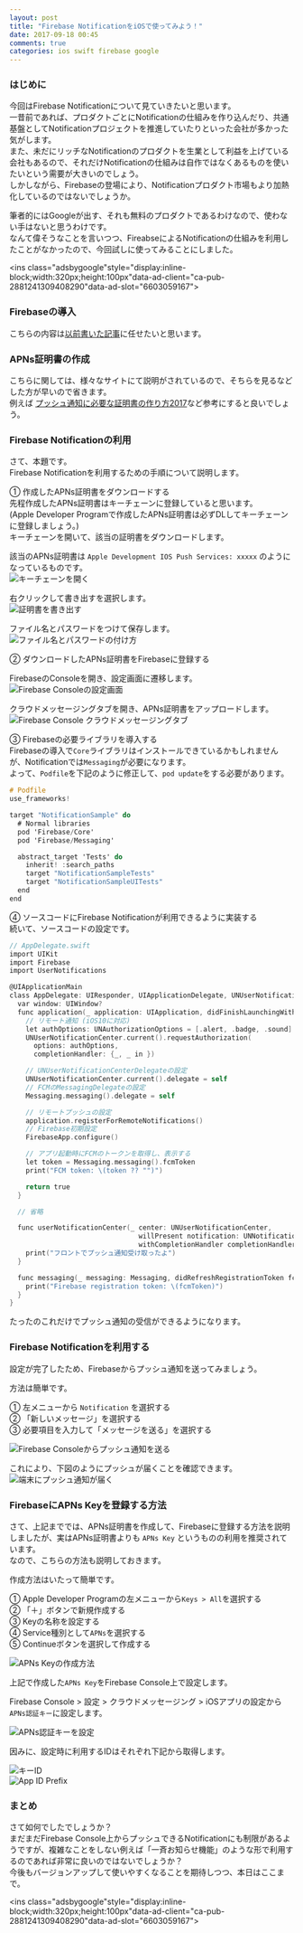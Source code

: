 ```yaml
---
layout: post
title: "Firebase NotificationをiOSで使ってみよう！"
date: 2017-09-18 00:45
comments: true
categories: ios swift firebase google
---
```


### はじめに
今回はFirebase Notificationについて見ていきたいと思います。  
一昔前であれば、プロダクトごとにNotificationの仕組みを作り込んだり、共通基盤としてNotificationプロジェクトを推進していたりといった会社が多かった気がします。  
また、未だにリッチなNotificationのプロダクトを生業として利益を上げている会社もあるので、それだけNotificationの仕組みは自作ではなくあるものを使いたいという需要が大きいのでしょう。  
しかしながら、Firebaseの登場により、Notificationプロダクト市場もより加熱化しているのではないでしょうか。  

筆者的にはGoogleが出す、それも無料のプロダクトであるわけなので、使わない手はないと思うわけです。  
なんて偉そうなことを言いつつ、FireabseによるNotificationの仕組みを利用したことがなかったので、今回試しに使ってみることにしました。  


<script async src="//pagead2.googlesyndication.com/pagead/js/adsbygoogle.js"></script>
<ins class="adsbygoogle"style="display:inline-block;width:320px;height:100px"data-ad-client="ca-pub-2881241309408290"data-ad-slot="6603059167"></ins>
<script>
(adsbygoogle = window.adsbygoogle || []).push({});
</script>

<!-- more -->

### Firebaseの導入
こちらの内容は[以前書いた記事](https://grandbig.github.io/blog/2017/05/14/firebase-ios/)に任せたいと思います。  

### APNs証明書の作成
こちらに関しては、様々なサイトにて説明がされているので、そちらを見るなどした方が早いので省きます。  
例えば [プッシュ通知に必要な証明書の作り方2017](http://qiita.com/natsumo/items/d5cc1d0be427ca3af1cb#6-apns%E7%94%A8%E8%A8%BC%E6%98%8E%E6%9B%B8cer%E3%81%AE%E4%BD%9C%E6%88%90)など参考にすると良いでしょう。  

### Firebase Notificationの利用
さて、本題です。  
Firebase Notificationを利用するための手順について説明します。  

① 作成したAPNs証明書をダウンロードする  
先程作成したAPNs証明書はキーチェーンに登録していると思います。  
(Apple Developer Programで作成したAPNs証明書は必ずDLしてキーチェーンに登録しましょう。)  
キーチェーンを開いて、該当の証明書をダウンロードします。  

該当のAPNs証明書は `Apple Development IOS Push Services: xxxxx` のようになっているものです。  
![キーチェーンを開く](/images/firebase_notificcation_ios_1.png)  

右クリックして書き出すを選択します。  
![証明書を書き出す](/images/firebase_notificcation_ios_2.png)  

ファイル名とパスワードをつけて保存します。  
![ファイル名とパスワードの付け方](/images/firebase_notificcation_ios_3.png)  

② ダウンロードしたAPNs証明書をFirebaseに登録する  

FirebaseのConsoleを開き、設定画面に遷移します。  
![Firebase Consoleの設定画面](/images/firebase_notificcation_ios_4.png)  

クラウドメッセージングタブを開き、APNs証明書をアップロードします。  
![Firebase Console クラウドメッセージングタブ](/images/firebase_notificcation_ios_5.png)  

③ Firebaseの必要ライブラリを導入する  
Firebaseの導入で`Core`ライブラリはインストールできているかもしれませんが、Notificationでは`Messaging`が必要になります。  
よって、`Podfile`を下記のように修正して、`pod update`をする必要があります。  

```objective-c
# Podfile
use_frameworks!

target "NotificationSample" do
  # Normal libraries
  pod 'Firebase/Core'
  pod 'Firebase/Messaging'

  abstract_target 'Tests' do
    inherit! :search_paths
    target "NotificationSampleTests"
    target "NotificationSampleUITests"
  end
end
```

④ ソースコードにFirebase Notificationが利用できるように実装する  
続いて、ソースコードの設定です。

```objective-c
// AppDelegate.swift
import UIKit
import Firebase
import UserNotifications

@UIApplicationMain
class AppDelegate: UIResponder, UIApplicationDelegate, UNUserNotificationCenterDelegate, MessagingDelegate {
  var window: UIWindow?
  func application(_ application: UIApplication, didFinishLaunchingWithOptions launchOptions: [UIApplicationLaunchOptionsKey: Any]?) -> Bool {
    // リモート通知 (iOS10に対応)
    let authOptions: UNAuthorizationOptions = [.alert, .badge, .sound]
    UNUserNotificationCenter.current().requestAuthorization(
      options: authOptions,
      completionHandler: {_, _ in })

    // UNUserNotificationCenterDelegateの設定
    UNUserNotificationCenter.current().delegate = self
    // FCMのMessagingDelegateの設定
    Messaging.messaging().delegate = self

    // リモートプッシュの設定
    application.registerForRemoteNotifications()
    // Firebase初期設定
    FirebaseApp.configure()

    // アプリ起動時にFCMのトークンを取得し、表示する
    let token = Messaging.messaging().fcmToken
    print("FCM token: \(token ?? "")")

    return true
  }

  // 省略

  func userNotificationCenter(_ center: UNUserNotificationCenter,
                                willPresent notification: UNNotification,
                                withCompletionHandler completionHandler: @escaping (UNNotificationPresentationOptions) -> Void) {
    print("フロントでプッシュ通知受け取ったよ")
  }

  func messaging(_ messaging: Messaging, didRefreshRegistrationToken fcmToken: String) {
    print("Firebase registration token: \(fcmToken)")
  }
}
```

たったのこれだけでプッシュ通知の受信ができるようになります。  

### Firebase Notificationを利用する
設定が完了したため、Firebaseからプッシュ通知を送ってみましょう。  

方法は簡単です。  

① 左メニューから `Notification` を選択する  
② 「新しいメッセージ」を選択する  
③ 必要項目を入力して「メッセージを送る」を選択する  

![Firebase Consoleからプッシュ通知を送る](/images/firebase_notificcation_ios_6.png)  

これにより、下図のようにプッシュが届くことを確認できます。  
![端末にプッシュ通知が届く](/images/firebase_notificcation_ios_7.png)  

### FirebaseにAPNs Keyを登録する方法
さて、上記まででは、APNs証明書を作成して、Firebaseに登録する方法を説明しましたが、実はAPNs証明書よりも `APNs Key` というものの利用を推奨されています。  
なので、こちらの方法も説明しておきます。  

作成方法はいたって簡単です。  

① Apple Developer Programの左メニューから`Keys > All`を選択する  
② 「＋」ボタンで新規作成する  
③ Keyの名称を設定する  
④ Service種別として`APNs`を選択する  
⑤ Continueボタンを選択して作成する  

![APNs Keyの作成方法](/images/firebase_notificcation_ios_8.png)  

上記で作成した`APNs Key`をFirebase Console上で設定します。  

Firebase Console > 設定 > クラウドメッセージング > iOSアプリの設定から`APNs認証キー`に設定します。  

![APNs認証キーを設定](/images/firebase_notificcation_ios_9.png)  

因みに、設定時に利用するIDはそれぞれ下記から取得します。  

![キーID](/images/firebase_notificcation_ios_10.png)  
![App ID Prefix](/images/firebase_notificcation_ios_11.png)  


### まとめ
さて如何でしたでしょうか？  
まだまだFirebase Console上からプッシュできるNotificationにも制限があるようですが、複雑なことをしない例えば「一斉お知らせ機能」のような形で利用するのであれば非常に良いのではないでしょうか？  
今後もバージョンアップして使いやすくなることを期待しつつ、本日はここまで。  


<script async src="//pagead2.googlesyndication.com/pagead/js/adsbygoogle.js"></script>
<ins class="adsbygoogle"style="display:inline-block;width:320px;height:100px"data-ad-client="ca-pub-2881241309408290"data-ad-slot="6603059167"></ins>
<script>
(adsbygoogle = window.adsbygoogle || []).push({});
</script>
